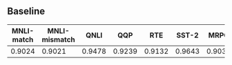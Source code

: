 ## Baseline

| MNLI-match | MNLI-mismatch | QNLI | QQP   | RTE   | SST-2 | MRPC  | CoLA   | STS-B  |
|------------|---------------|------|-------|-------|-------|-------|--------|--------|
|0.9024      |0.9021         |0.9478|0.9239 |0.9132 |0.9643 |0.9038 |0.8655  |0.019   |
